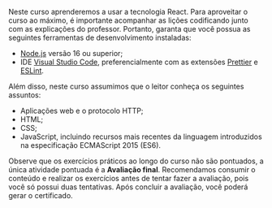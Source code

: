 Neste curso aprenderemos a usar a tecnologia React.
Para aproveitar o curso ao máximo, é importante acompanhar as lições codificando junto com as explicações do professor.
Portanto, garanta que você possua as seguintes ferramentas de desenvolvimento instaladas:

- [Node.js](https://nodejs.org/) versão 16 ou superior;
- IDE [Visual Studio Code](https://code.visualstudio.com/), preferencialmente com as extensões [Prettier](https://marketplace.visualstudio.com/items?itemName=esbenp.prettier-vscode) e [ESLint](https://marketplace.visualstudio.com/items?itemName=dbaeumer.vscode-eslint).

Além disso, neste curso assumimos que o leitor conheça os seguintes assuntos:

- Aplicações web e o protocolo HTTP;
- HTML;
- CSS;
- JavaScript, incluindo recursos mais recentes da linguagem introduzidos na especificação ECMAScript 2015 (ES6).

Observe que os exercícios práticos ao longo do curso não são pontuados, a única atividade pontuada é a **Avaliação final**.
Recomendamos consumir o conteúdo e realizar os exercícios antes de tentar fazer a avaliação, pois você só possui duas tentativas.
Após concluir a avaliação, você poderá gerar o certificado.
